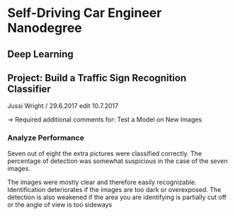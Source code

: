 
# Self-Driving Car Engineer Nanodegree
## Deep Learning
## Project: Build a Traffic Sign Recognition Classifier

Jussi Wright / 29.6.2017 edit 10.7.2017

-> Required additional comments for: Test a Model on New Images


### Analyze Performance

Seven out of eight the extra pictures were classified correctly.
The percentage of detection was somewhat suspicious in the case of the seven images. 

The images were mostly clear and therefore easily recognizable. Identification deteriorates if the images are too dark or overexposed. The detection is also weakened if the area you are identifying is partially cut off or the angle of view is too sideways


```python

```

